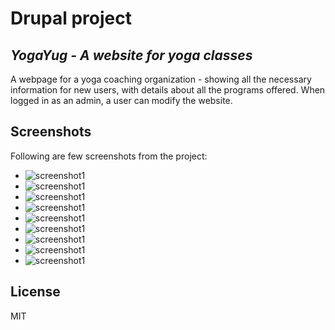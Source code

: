 # Drupal project
## _YogaYug - A website for yoga classes_

A webpage for a yoga coaching organization - showing all the necessary information for new users, with details about all the programs offered. When logged in as an admin, a user can modify the website.
## Screenshots

Following are few screenshots from the project:

- ![screenshot1](https://ibb.co/449gyxG "")
- ![screenshot1](https://ibb.co/FV4C5V6 "")
- ![screenshot1](https://ibb.co/bN6byY8 "")
- ![screenshot1](https://ibb.co/mGsDCmR "")
- ![screenshot1](https://ibb.co/0hckyLf "")
- ![screenshot1](https://ibb.co/PmS7ZrK "")
- ![screenshot1](https://ibb.co/HGZ4H3v "")
- ![screenshot1](https://ibb.co/NVt3m48 "")
- ![screenshot1](https://ibb.co/rZGMzrr "")

## License
MIT
